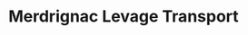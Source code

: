 ---
title: "Merdrignac Levage Transport"
url: /bonchamp-les-laval/merdrignac-levage-transport/
shop: Werkzeuge
---